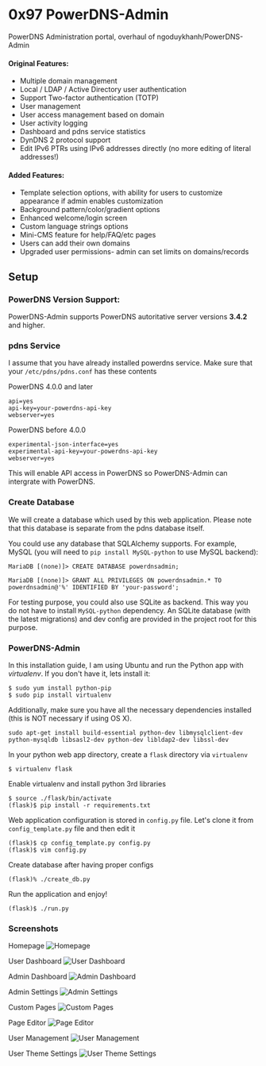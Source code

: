 # 0x97 PowerDNS-Admin
PowerDNS Administration portal, overhaul of ngoduykhanh/PowerDNS-Admin


#### Original Features:
- Multiple domain management
- Local / LDAP / Active Directory user authentication
- Support Two-factor authentication (TOTP)
- User management
- User access management based on domain
- User activity logging
- Dashboard and pdns service statistics
- DynDNS 2 protocol support
- Edit IPv6 PTRs using IPv6 addresses directly (no more editing of literal addresses!)
 
#### Added Features:
 - Template selection options, with ability for users to customize appearance if admin enables customization
 - Background pattern/color/gradient options
 - Enhanced welcome/login screen
 - Custom language strings options
 - Mini-CMS feature for help/FAQ/etc pages
 - Users can add their own domains
 - Upgraded user permissions- admin can set limits on domains/records

## Setup

### PowerDNS Version Support:
PowerDNS-Admin supports PowerDNS autoritative server versions **3.4.2** and higher. 

### pdns Service
I assume that you have already installed powerdns service. Make sure that your `/etc/pdns/pdns.conf` has these contents

PowerDNS 4.0.0 and later
```
api=yes
api-key=your-powerdns-api-key
webserver=yes
```

PowerDNS before 4.0.0
```
experimental-json-interface=yes
experimental-api-key=your-powerdns-api-key
webserver=yes
```

This will enable API access in PowerDNS so PowerDNS-Admin can intergrate with PowerDNS.

### Create Database
We will create a database which used by this web application. Please note that this database is separate from the pdns database itself.

You could use any database that SQLAlchemy supports. For example, MySQL (you will need to `pip install MySQL-python` to use MySQL backend):
```
MariaDB [(none)]> CREATE DATABASE powerdnsadmin;

MariaDB [(none)]> GRANT ALL PRIVILEGES ON powerdnsadmin.* TO powerdnsadmin@'%' IDENTIFIED BY 'your-password';
```
For testing purpose, you could also use SQLite as backend. This way you do not have to install `MySQL-python` dependency. 
An SQLite database (with the latest migrations) and dev config are provided in the project root for this purpose.


### PowerDNS-Admin

In this installation guide, I am using Ubuntu and run the Python app with *virtualenv*. If you don't have it, lets install it:
```
$ sudo yum install python-pip
$ sudo pip install virtualenv
```

Additionally, make sure you have all the necessary dependencies installed (this is NOT necessary if using OS X).
```
sudo apt-get install build-essential python-dev libmysqlclient-dev python-mysqldb libsasl2-dev python-dev libldap2-dev libssl-dev
```

In your python web app directory, create a `flask` directory via `virtualenv`
```
$ virtualenv flask
```

Enable virtualenv and install python 3rd libraries
```
$ source ./flask/bin/activate
(flask)$ pip install -r requirements.txt
```

Web application configuration is stored in `config.py` file. Let's clone it from `config_template.py` file and then edit it
```
(flask)$ cp config_template.py config.py 
(flask)$ vim config.py
```

Create database after having proper configs
```
(flask)% ./create_db.py
```


Run the application and enjoy!
```
(flask)$ ./run.py
```

### Screenshots

Homepage
![Homepage](http://i.imgur.com/Kvun0op.png)

User Dashboard
![User Dashboard](http://i.imgur.com/Gc4w36K.png)

Admin Dashboard
![Admin Dashboard](http://i.imgur.com/LOmYLmt.png)

Admin Settings
![Admin Settings](http://i.imgur.com/pt7nV96.png)

Custom Pages
![Custom Pages](http://i.imgur.com/yy0f6fA.png)

Page Editor
![Page Editor](http://i.imgur.com/ZzzQqvs.png)

User Management
![User Management](http://i.imgur.com/r059y1C.png)

User Theme Settings
![User Theme Settings](http://i.imgur.com/K9Z3EeZ.png)
